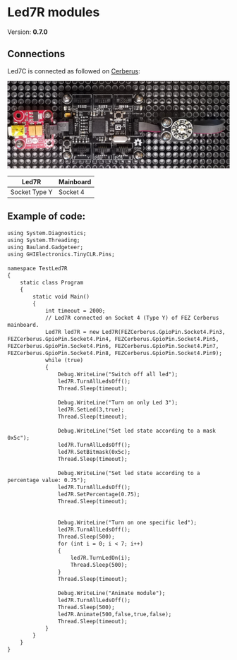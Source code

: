 # Led7R modules
Version: __0.7.0__

## Connections ##
Led7C is connected as followed on [Cerberus](http://docs.ghielectronics.com/hardware/legacy_products/gadgeteer/fez_cerberus.html):

![Schematic](Gadgeteer-Led7R-Cerberus.jpg)

Led7R    | Mainboard
------------- | ----------
Socket Type Y | Socket 4

## Example of code:
```CSharp
using System.Diagnostics;
using System.Threading;
using Bauland.Gadgeteer;
using GHIElectronics.TinyCLR.Pins;

namespace TestLed7R
{
    static class Program
    {
        static void Main()
        {
            int timeout = 2000;
            // Led7R connected on Socket 4 (Type Y) of FEZ Cerberus mainboard.
            Led7R led7R = new Led7R(FEZCerberus.GpioPin.Socket4.Pin3, FEZCerberus.GpioPin.Socket4.Pin4, FEZCerberus.GpioPin.Socket4.Pin5, FEZCerberus.GpioPin.Socket4.Pin6, FEZCerberus.GpioPin.Socket4.Pin7, FEZCerberus.GpioPin.Socket4.Pin8, FEZCerberus.GpioPin.Socket4.Pin9);
            while (true)
            {
                Debug.WriteLine("Switch off all led");
                led7R.TurnAllLedsOff();
                Thread.Sleep(timeout);

                Debug.WriteLine("Turn on only Led 3");
                led7R.SetLed(3,true);
                Thread.Sleep(timeout);

                Debug.WriteLine("Set led state according to a mask 0x5c");
                led7R.TurnAllLedsOff();
                led7R.SetBitmask(0x5c);
                Thread.Sleep(timeout);

                Debug.WriteLine("Set led state according to a percentage value: 0.75");
                led7R.TurnAllLedsOff();
                led7R.SetPercentage(0.75);
                Thread.Sleep(timeout);


                Debug.WriteLine("Turn on one specific led");
                led7R.TurnAllLedsOff();
                Thread.Sleep(500);
                for (int i = 0; i < 7; i++)
                {
                    led7R.TurnLedOn(i);
                    Thread.Sleep(500);
                }
                Thread.Sleep(timeout);

                Debug.WriteLine("Animate module");
                led7R.TurnAllLedsOff();
                Thread.Sleep(500);
                led7R.Animate(500,false,true,false);
                Thread.Sleep(timeout);
            }
        }
    }
}
```
